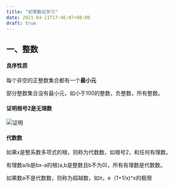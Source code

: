 ```yaml
---
title: "初等数论学习"
date: 2021-04-21T17:46:07+08:00
draft: true
---
```


## 一、整数

#### 良序性质

每个非空的正整数集合都有一个**最小元**

部分整数集合没有最小元，如小于100的整数，负整数，所有整数。

#### 证明根号2是无理数

![证明](/images/math/sqrt2)

#### 代数数

如果x是整系数多项式的根，则称为代数数，如根号2，和任何有理数。

有理数a/b是bx-a的根(a,b是整数且b不为0)，所有有理数是代数数。

如果数a不是代数数，则称为超越数，如π，e（1+1/x)^x的极限

